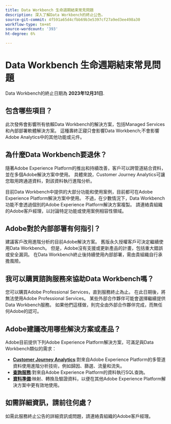 ```yaml
---
title: Data Workbench 生命週期結束常見問題
description: 深入了解Data Workbench的終止公告。
source-git-commit: 4f591a65d4cfbb69b3e5397cf27a9ed3ee498a30
workflow-type: tm+mt
source-wordcount: '393'
ht-degree: 6%

---
```



# Data Workbench 生命週期結束常見問題

Data Workbench的終止日期為 **2023年12月31日**.

## 包含哪些項目？

此次發佈會影響所有依賴Data Workbench的解決方案，包括Managed Services和內部部署軟體解決方案。 這種壽終正寢只會影響Data Workbench;不會影響Adobe Analytics中的其他功能或元件。

## 為什麼Data Workbench要退休？

隨著Adobe Experience Platform的推出和持續改善，客戶可以跨管道結合資料，並在多個Adobe解決方案中使用。 具體來說，Customer Journey Analytics可讓您取用跨通道資料，對該資料執行進階分析。

目前Data Workbench中提供的大部分功能和使用案例，目前都可在Adobe Experience Platform解決方案中使用。 不過，在少數情況下，Data Workbench功能不會透過個別的Adobe Experience Platform解決方案複製。 請連絡貴組織的Adobe客戶經理，以討論特定功能或使用案例相容性領域。

## Adobe對於內部部署有何指引？

建議客戶改用進階分析的目前Adobe解決方案。 舊版永久授權客戶可決定繼續使用Data Workbench。 但是，Adobe沒有支援或更新產品的計畫，包括重大錯誤或安全漏洞。 在Data Workbench終止後持續使用內部部署，需由貴組織自行承擔風險。

## 我可以購買諮詢服務來協助Data Workbench嗎？

您可以購買Adobe Professional Services，直到服務終止為止。 在此日期後，將無法使用Adobe Professional Services。 某些外部合作夥伴可能會選擇繼續提供Data Workbench服務。 如果他們這樣做，則完全由外部合作夥伴完成，而無任何Adobe的認可。

## Adobe建議改用哪些解決方案或產品？

Adobe目前提供下列Adobe Experience Platform解決方案，可滿足與Data Workbench類似的需求：

* [**Customer Journey Analytics**](https://experienceleague.adobe.com/docs/analytics-platform/using/cja-landing.html):對來自Adobe Experience Platform的多管道資料使用進階分析技術，例如歸因、篩選、流量和流失。
* [**查詢服務**](https://experienceleague.adobe.com/docs/experience-platform/query/home.html):對來自Adobe Experience Platform的資料執行SQL查詢。
* [**資料準備**](https://experienceleague.adobe.com/docs/experience-platform/data-prep/home.html?lang=zh-Hant):映射、轉換及驗證資料，以便在其他Adobe Experience Platform解決方案中更有效地使用。

## 如需詳細資訊，請前往何處？

如需此服務終止公告的詳細資訊或問題，請連絡貴組織的Adobe客戶經理。
